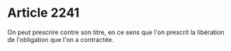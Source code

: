 # Article 2241

On peut prescrire contre son titre, en ce sens que l'on prescrit la libération de l'obligation que l'on a contractée.
